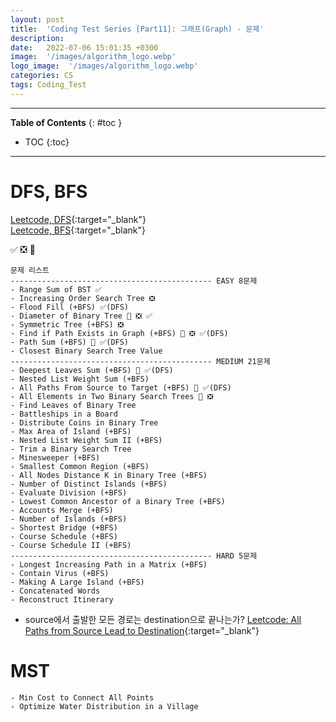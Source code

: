 ```yaml
---
layout: post
title:  'Coding Test Series [Part11]: 그래프(Graph) - 문제'
description: 
date:   2022-07-06 15:01:35 +0300
image:  '/images/algorithm_logo.webp'
logo_image:  '/images/algorithm_logo.webp'
categories: CS
tags: Coding_Test
---
```

---

**Table of Contents**
{: #toc }
*  TOC
{:toc}

---

# DFS, BFS

[Leetcode, DFS](https://leetcode.com/tag/depth-first-search/){:target="_blank"}   
[Leetcode, BFS](https://leetcode.com/tag/breadth-first-search/){:target="_blank"}  

✅ ❎ 💟  

```
문제 리스트
--------------------------------------------- EASY 8문제
- Range Sum of BST ✅ 
- Increasing Order Search Tree ❎
- Flood Fill (+BFS) ✅(DFS)
- Diameter of Binary Tree 💟 ❎ ✅ 
- Symmetric Tree (+BFS) ❎
- Find if Path Exists in Graph (+BFS) 💟 ❎ ✅(DFS)
- Path Sum (+BFS) 💟 ✅(DFS) 
- Closest Binary Search Tree Value
--------------------------------------------- MEDIUM 21문제
- Deepest Leaves Sum (+BFS) 💟 ✅(DFS)
- Nested List Weight Sum (+BFS)
- All Paths From Source to Target (+BFS) 💟 ✅(DFS)
- All Elements in Two Binary Search Trees 💟 ❎
- Find Leaves of Binary Tree
- Battleships in a Board
- Distribute Coins in Binary Tree
- Max Area of Island (+BFS)
- Nested List Weight Sum II (+BFS)
- Trim a Binary Search Tree
- Minesweeper (+BFS)
- Smallest Common Region (+BFS)
- All Nodes Distance K in Binary Tree (+BFS)
- Number of Distinct Islands (+BFS)
- Evaluate Division (+BFS)
- Lowest Common Ancestor of a Binary Tree (+BFS)
- Accounts Merge (+BFS)
- Number of Islands (+BFS)
- Shortest Bridge (+BFS)
- Course Schedule (+BFS)
- Course Schedule II (+BFS)
--------------------------------------------- HARD 5문제
- Longest Increasing Path in a Matrix (+BFS)
- Contain Virus (+BFS)
- Making A Large Island (+BFS)
- Concatenated Words
- Reconstruct Itinerary
```


- source에서 출발한 모든 경로는 destination으로 끝나는가?
[Leetcode: All Paths from Source Lead to Destination](https://leetcode.com/problems/all-paths-from-source-lead-to-destination/){:target="_blank"}  


# MST

```
- Min Cost to Connect All Points
- Optimize Water Distribution in a Village
```
